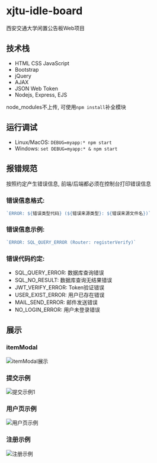 # xjtu-idle-board

西安交通大学闲置公告板Web项目

## 技术栈

- HTML CSS JavaScript
- Bootstrap
- jQuery
- AJAX
- JSON Web Token
- Nodejs, Express, EJS

node_modules不上传, 可使用`npm install`补全模块

## 运行调试

- Linux/MacOS: `DEBUG=myapp:* npm start`
- Windows: `set DEBUG=myapp:* & npm start`

## 报错规范

按照约定产生错误信息, 前端/后端都必须在控制台打印错误信息

### 错误信息格式:

```javascript
`ERROR: ${错误类型代码} (${错误来源类型}: ${错误来源文件名})`
```

### 错误信息示例:

```javascript
`ERROR: SQL_QUERY_ERROR (Router: registerVerify)`
```

### 错误代码约定:

- SQL_QUERY_ERROR: 数据库查询错误
- SQL_NO_RESULT: 数据库查询无结果错误
- JWT_VERIFY_ERROR: Token验证错误
- USER_EXIST_ERROR: 用户已存在错误
- MAIL_SEND_ERROR: 邮件发送错误
- NO_LOGIN_ERROR: 用户未登录错误


## 展示

### itemModal

![itemModal展示](https://s1.ax1x.com/2020/09/16/w2mwSP.png)

### 提交示例

![提交示例1](https://s1.ax1x.com/2020/09/16/w2uwqS.png)

### 用户页示例

![用户页示例](https://s1.ax1x.com/2020/09/18/wfyfQs.png)

### 注册示例

![注册示例](https://s1.ax1x.com/2020/09/19/w5CQCq.png)
